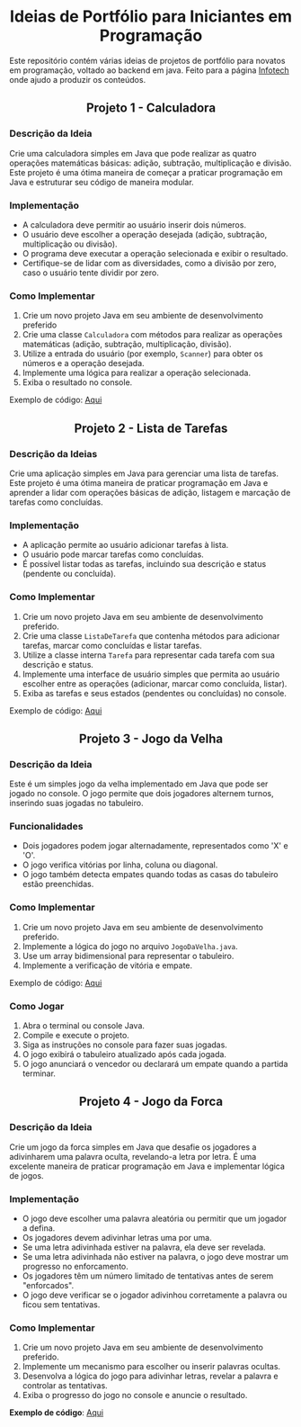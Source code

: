 <h1 align="center"> Ideias de Portfólio para Iniciantes em Programação </h1>

Este repositório contém várias ideias de projetos de portfólio para novatos em programação, voltado ao backend em java. Feito para a página [Infotech](https://www.instagram.com/infotech23_/) onde ajudo a produzir os conteúdos.


<h2 align="center"> Projeto 1 - Calculadora </h2>

### Descrição da Ideia

Crie uma calculadora simples em Java que pode realizar as quatro operações matemáticas básicas: adição, subtração, multiplicação e divisão. Este projeto é uma ótima maneira de começar a praticar programação em Java e estruturar seu código de maneira modular.

###  Implementação

- A calculadora deve permitir ao usuário inserir dois números.
- O usuário deve escolher a operação desejada (adição, subtração, multiplicação ou divisão).
- O programa deve executar a operação selecionada e exibir o resultado.
- Certifique-se de lidar com as diversidades, como a divisão por zero, caso o usuário tente dividir por zero.

### Como Implementar

1. Crie um novo projeto Java em seu ambiente de desenvolvimento preferido 
2. Crie uma classe `Calculadora` com métodos para realizar as operações matemáticas (adição, subtração, multiplicação, divisão).
3. Utilize a entrada do usuário (por exemplo, `Scanner`) para obter os números e a operação desejada.
4. Implemente uma lógica para realizar a operação selecionada.
5. Exiba o resultado no console.



Exemplo de código: [Aqui](https://github.com/jxxErick/dicas-de-projetos-para-iniciantes/blob/main/src/Projetos/calculadora/Calculadora.java)

<h2 align="center">Projeto 2 - Lista de Tarefas</h2>

### Descrição da Ideias

Crie uma aplicação simples em Java para gerenciar uma lista de tarefas. Este projeto é uma ótima maneira de praticar programação em Java e aprender a lidar com operações básicas de adição, listagem e marcação de tarefas como concluídas.

### Implementação

- A aplicação permite ao usuário adicionar tarefas à lista.
- O usuário pode marcar tarefas como concluídas.
- É possível listar todas as tarefas, incluindo sua descrição e status (pendente ou concluída).

### Como Implementar

1. Crie um novo projeto Java em seu ambiente de desenvolvimento preferido.
2. Crie uma classe `ListaDeTarefa` que contenha métodos para adicionar tarefas, marcar como concluídas e listar tarefas.
3. Utilize a classe interna `Tarefa` para representar cada tarefa com sua descrição e status.
4. Implemente uma interface de usuário simples que permita ao usuário escolher entre as operações (adicionar, marcar como concluída, listar).
5. Exiba as tarefas e seus estados (pendentes ou concluídas) no console.

Exemplo de código: [Aqui](https://github.com/jxxErick/dicas-de-projetos-para-iniciantes/tree/main/src/Projetos/listDeTarefa)

<h2 align="center">Projeto 3 - Jogo da Velha </h2>

### Descrição da Ideia

Este é um simples jogo da velha implementado em Java que pode ser jogado no console. O jogo permite que dois jogadores alternem turnos, inserindo suas jogadas no tabuleiro.

### Funcionalidades

- Dois jogadores podem jogar alternadamente, representados como 'X' e 'O'.
- O jogo verifica vitórias por linha, coluna ou diagonal.
- O jogo também detecta empates quando todas as casas do tabuleiro estão preenchidas.

### Como Implementar

1. Crie um novo projeto Java em seu ambiente de desenvolvimento preferido.
2. Implemente a lógica do jogo no arquivo `JogoDaVelha.java`.
3. Use um array bidimensional para representar o tabuleiro.
4. Implemente a verificação de vitória e empate.

Exemplo de código: [Aqui](https://github.com/jxxErick/dicas-de-projetos-para-iniciantes/tree/main/src/Projetos/jogoDaVelha)

### Como Jogar

1. Abra o terminal ou console Java.
2. Compile e execute o projeto.
3. Siga as instruções no console para fazer suas jogadas.
4. O jogo exibirá o tabuleiro atualizado após cada jogada.
5. O jogo anunciará o vencedor ou declarará um empate quando a partida terminar.

<h2 align="center"> Projeto 4 - Jogo da Forca </h2>

### Descrição da Ideia

Crie um jogo da forca simples em Java que desafie os jogadores a adivinharem uma palavra oculta, revelando-a letra por letra. É uma excelente maneira de praticar programação em Java e implementar lógica de jogos.

###  Implementação

- O jogo deve escolher uma palavra aleatória ou permitir que um jogador a defina.
- Os jogadores devem adivinhar letras uma por uma.
- Se uma letra adivinhada estiver na palavra, ela deve ser revelada.
- Se uma letra adivinhada não estiver na palavra, o jogo deve mostrar um progresso no enforcamento.
- Os jogadores têm um número limitado de tentativas antes de serem "enforcados".
- O jogo deve verificar se o jogador adivinhou corretamente a palavra ou ficou sem tentativas.

### Como Implementar

1. Crie um novo projeto Java em seu ambiente de desenvolvimento preferido.
2. Implemente um mecanismo para escolher ou inserir palavras ocultas.
3. Desenvolva a lógica do jogo para adivinhar letras, revelar a palavra e controlar as tentativas.
4. Exiba o progresso do jogo no console e anuncie o resultado.

**Exemplo de código**: [Aqui](https://github.com/jxxErick/dicas-de-projetos-para-iniciantes/tree/main/src/Projetos/jogoDaForca)
